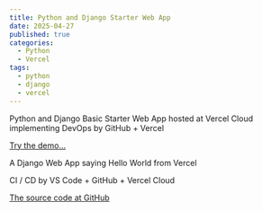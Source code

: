```yaml
---
title: Python and Django Starter Web App
date: 2025-04-27
published: true
categories:
  - Python
  - Vercel
tags:
  - python
  - django
  - vercel
---
```


Python and Django Basic Starter Web App hosted at Vercel Cloud implementing DevOps by GitHub + Vercel

<a href="https://django-starter-one.vercel.app/" target="_blank" title="Django Web App at Vercel">Try the demo...</a>

A Django Web App saying Hello World from Vercel

CI / CD by VS Code + GitHub + Vercel Cloud

<a href="https://github.com/persteenolsen/django-starter-one" target="_blank">The source code at GitHub</a>
